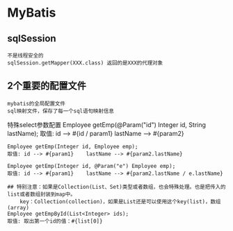 # MyBatis

## sqlSession
    不是线程安全的
    sqlSession.getMapper(XXX.class) 返回的是XXX的代理对象

## 2个重要的配置文件
    mybatis的全局配置文件
    sql映射文件，保存了每一个sql语句映射信息

特殊select参数配置
    Employee getEmp(@Param("id") Integer id, String lastName);
    取值: id --> #{id / param1}   lastName --> #{param2}

    Employee getEmp(Integer id, Employee emp);
    取值: id --> #{param1}    lastName --> #{param2.lastName}
    
    Employee getEmp(Integer id, @Param("e") Employee emp);
    取值: id --> #{param1}    lastName --> #{param2.lastName / e.lastName}
    
    ## 特别注意：如果是Collection(List、Set)类型或者数组，也会特殊处理。也是把传入的list或者数组封装到map中。
        key：Collection(collection)，如果是List还是可以使用这个key(list)，数组(array)
    Employee getEmpById(List<Integer> ids);
    取值: 取出第一个id的值：#{list[0]}